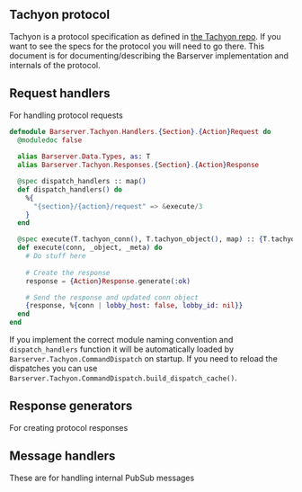 ## Tachyon protocol
Tachyon is a protocol specification as defined in [the Tachyon repo](https://github.com/beyond-all-reason/tachyon). If you want to see the specs for the protocol you will need to go there. This document is for documenting/describing the Barserver implementation and internals of the protocol.

## Request handlers
For handling protocol requests

```elixir
defmodule Barserver.Tachyon.Handlers.{Section}.{Action}Request do
  @moduledoc false
  
  alias Barserver.Data.Types, as: T
  alias Barserver.Tachyon.Responses.{Section}.{Action}Response

  @spec dispatch_handlers :: map()
  def dispatch_handlers() do
    %{
      "{section}/{action}/request" => &execute/3
    }
  end

  @spec execute(T.tachyon_conn(), T.tachyon_object(), map) :: {T.tachyon_response(), T.tachyon_conn()}
  def execute(conn, _object, _meta) do
    # Do stuff here
    
    # Create the response
    response = {Action}Response.generate(:ok)

    # Send the response and updated conn object
    {response, %{conn | lobby_host: false, lobby_id: nil}}
  end
end
```

If you implement the correct module naming convention and `dispatch_handlers` function it will be automatically loaded by `Barserver.Tachyon.CommandDispatch` on startup. If you need to reload the dispatches you can use `Barserver.Tachyon.CommandDispatch.build_dispatch_cache()`.

## Response generators
For creating protocol responses

## Message handlers
These are for handling internal PubSub messages


